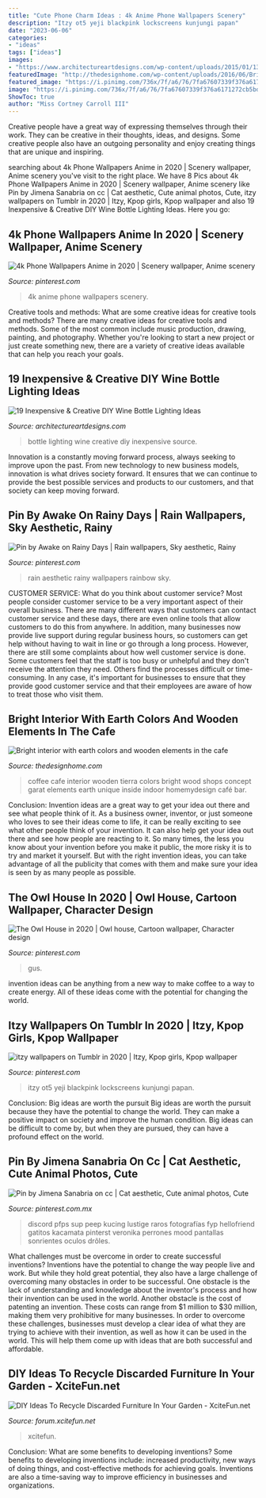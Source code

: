 ```yaml
---
title: "Cute Phone Charm Ideas : 4k Anime Phone Wallpapers Scenery"
description: "Itzy ot5 yeji blackpink lockscreens kunjungi papan"
date: "2023-06-06"
categories:
- "ideas"
tags: ["ideas"]
images:
- "https://www.architectureartdesigns.com/wp-content/uploads/2015/01/132.jpg"
featuredImage: "http://thedesignhome.com/wp-content/uploads/2016/06/Bright-interior-with-earth-colors-and-wooden-elements-in-the-cafe-Tierra-Garat3.jpg"
featured_image: "https://i.pinimg.com/736x/7f/a6/76/7fa67607339f376a6171272cb5bd12e4.jpg"
image: "https://i.pinimg.com/736x/7f/a6/76/7fa67607339f376a6171272cb5bd12e4.jpg"
ShowToc: true
author: "Miss Cortney Carroll III"
---
```



Creative people have a great way of expressing themselves through their work. They can be creative in their thoughts, ideas, and designs. Some creative people also have an outgoing personality and enjoy creating things that are unique and inspiring.

	

		
searching about 4k Phone Wallpapers Anime in 2020 | Scenery wallpaper, Anime scenery you've visit to the right place. We have 8 Pics about 4k Phone Wallpapers Anime in 2020 | Scenery wallpaper, Anime scenery like Pin by Jimena Sanabria on cc | Cat aesthetic, Cute animal photos, Cute, itzy wallpapers on Tumblr in 2020 | Itzy, Kpop girls, Kpop wallpaper and also 19 Inexpensive &amp; Creative DIY Wine Bottle Lighting Ideas. Here you go:
		
    
## 4k Phone Wallpapers Anime In 2020 | Scenery Wallpaper, Anime Scenery

<img loading=lazy src="https://i.pinimg.com/736x/7f/a6/76/7fa67607339f376a6171272cb5bd12e4.jpg" onerror="this.onerror=null;this.src='https://tse2.mm.bing.net/th?id=OIP.SzH5b3-vrBrOHC9-kHto1AHaO0&amp;pid=15.1';" alt="4k Phone Wallpapers Anime in 2020 | Scenery wallpaper, Anime scenery">

_Source: pinterest.com_

>4k anime phone wallpapers scenery. 

	

Creative tools and methods: What are some creative ideas for creative tools and methods?
There are many creative ideas for creative tools and methods. Some of the most common include music production, drawing, painting, and photography. Whether you're looking to start a new project or just create something new, there are a variety of creative ideas available that can help you reach your goals.

    
## 19 Inexpensive &amp; Creative DIY Wine Bottle Lighting Ideas

<img loading=lazy src="https://www.architectureartdesigns.com/wp-content/uploads/2015/01/132.jpg" onerror="this.onerror=null;this.src='https://tse2.mm.bing.net/th?id=OIP.wnlXkjgBuGsg_0Sxwx_JEgHaLJ&amp;pid=15.1';" alt="19 Inexpensive &amp; Creative DIY Wine Bottle Lighting Ideas">

_Source: architectureartdesigns.com_

>bottle lighting wine creative diy inexpensive source. 

	

Innovation is a constantly moving forward process, always seeking to improve upon the past. From new technology to new business models, innovation is what drives society forward. It ensures that we can continue to provide the best possible services and products to our customers, and that society can keep moving forward.

    
## Pin By Awake On Rainy Days | Rain Wallpapers, Sky Aesthetic, Rainy

<img loading=lazy src="https://i.pinimg.com/736x/af/f6/f2/aff6f2ce53b437bb6f6d7be10a482e78--rainbow-magic-rain-drops.jpg" onerror="this.onerror=null;this.src='https://tse2.mm.bing.net/th?id=OIP.lMaLHSF_j1QVJEv-zBD1iwHaLH&amp;pid=15.1';" alt="Pin by Awake on Rainy Days | Rain wallpapers, Sky aesthetic, Rainy">

_Source: pinterest.com_

>rain aesthetic rainy wallpapers rainbow sky. 

	

CUSTOMER SERVICE: What do you think about customer service?
Most people consider customer service to be a very important aspect of their overall business. There are many different ways that customers can contact customer service and these days, there are even online tools that allow customers to do this from anywhere. In addition, many businesses now provide live support during regular business hours, so customers can get help without having to wait in line or go through a long process.
However, there are still some complaints about how well customer service is done. Some customers feel that the staff is too busy or unhelpful and they don't receive the attention they need. Others find the processes difficult or time-consuming. In any case, it's important for businesses to ensure that they provide good customer service and that their employees are aware of how to treat those who visit them.

    
## Bright Interior With Earth Colors And Wooden Elements In The Cafe

<img loading=lazy src="http://thedesignhome.com/wp-content/uploads/2016/06/Bright-interior-with-earth-colors-and-wooden-elements-in-the-cafe-Tierra-Garat3.jpg" onerror="this.onerror=null;this.src='https://tse4.mm.bing.net/th?id=OIP.W95d1-xcew-pi3G4J0D_wQHaJS&amp;pid=15.1';" alt="Bright interior with earth colors and wooden elements in the cafe">

_Source: thedesignhome.com_

>coffee cafe interior wooden tierra colors bright wood shops concept garat elements earth unique inside indoor homemydesign café bar. 

	

Conclusion: Invention ideas are a great way to get your idea out there and see what people think of it.
As a business owner, inventor, or just someone who loves to see their ideas come to life, it can be really exciting to see what other people think of your invention. It can also help get your idea out there and see how people are reacting to it. So many times, the less you know about your invention before you make it public, the more risky it is to try and market it yourself. But with the right invention ideas, you can take advantage of all the publicity that comes with them and make sure your idea is seen by as many people as possible.

    
## The Owl House In 2020 | Owl House, Cartoon Wallpaper, Character Design

<img loading=lazy src="https://i.pinimg.com/736x/2b/90/00/2b9000b83215431aff7892888e5055d9.jpg" onerror="this.onerror=null;this.src='https://tse2.mm.bing.net/th?id=OIP.W5LZEKRSTbxSAdj9P1wiRwHaNd&amp;pid=15.1';" alt="The Owl House in 2020 | Owl house, Cartoon wallpaper, Character design">

_Source: pinterest.com_

>gus. 

	

invention ideas can be anything from a new way to make coffee to a way to create energy. All of these ideas come with the potential for changing the world.

    
## Itzy Wallpapers On Tumblr In 2020 | Itzy, Kpop Girls, Kpop Wallpaper

<img loading=lazy src="https://i.pinimg.com/736x/14/56/c4/1456c4a51538e6c4bd68c7b74b6f31cc.jpg" onerror="this.onerror=null;this.src='https://tse1.mm.bing.net/th?id=OIP.QdxLXBZJHjJYr82GGeJifAHaMo&amp;pid=15.1';" alt="itzy wallpapers on Tumblr in 2020 | Itzy, Kpop girls, Kpop wallpaper">

_Source: pinterest.com_

>itzy ot5 yeji blackpink lockscreens kunjungi papan. 

	

Conclusion: Big ideas are worth the pursuit
Big ideas are worth the pursuit because they have the potential to change the world. They can make a positive impact on society and improve the human condition. Big ideas can be difficult to come by, but when they are pursued, they can have a profound effect on the world.

    
## Pin By Jimena Sanabria On Cc | Cat Aesthetic, Cute Animal Photos, Cute

<img loading=lazy src="https://i.pinimg.com/736x/28/a8/9a/28a89a69f41573db90c01232bf94a528.jpg" onerror="this.onerror=null;this.src='https://tse1.mm.bing.net/th?id=OIP.YmUjGP6EHazFOq2UX2-3GwHaNK&amp;pid=15.1';" alt="Pin by Jimena Sanabria on cc | Cat aesthetic, Cute animal photos, Cute">

_Source: pinterest.com.mx_

>discord pfps sup peep kucing lustige raros fotografías fyp hellofriend gatitos kacamata pinterst veronika perrones mood pantallas sonrientes oculos drôles. 

	

What challenges must be overcome in order to create successful inventions?
Inventions have the potential to change the way people live and work. But while they hold great potential, they also have a large challenge of overcoming many obstacles in order to be successful. One obstacle is the lack of understanding and knowledge about the inventor's process and how their invention can be used in the world. Another obstacle is the cost of patenting an invention. These costs can range from $1 million to $30 million, making them very prohibitive for many businesses. In order to overcome these challenges, businesses must develop a clear idea of what they are trying to achieve with their invention, as well as how it can be used in the world. This will help them come up with ideas that are both successful and affordable.

    
## DIY Ideas To Recycle Discarded Furniture In Your Garden - XciteFun.net

<img loading=lazy src="https://img.xcitefun.net/users/2015/01/381063,xcitefun-furniture-garden-6.jpg" onerror="this.onerror=null;this.src='https://tse4.mm.bing.net/th?id=OIP.GDXHPIkwOf8qEVzN21hYPQHaJ3&amp;pid=15.1';" alt="DIY Ideas To Recycle Discarded Furniture In Your Garden - XciteFun.net">

_Source: forum.xcitefun.net_

>xcitefun. 

	

Conclusion: What are some benefits to developing inventions?
Some benefits to developing inventions include: increased productivity, new ways of doing things, and cost-effective methods for achieving goals. Inventions are also a time-saving way to improve efficiency in businesses and organizations.

